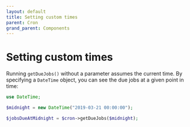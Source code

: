 ```yaml
---
layout: default
title: Setting custom times
parent: Cron
grand_parent: Components
---
```




# Setting custom times

Running `getDueJobs()` without a parameter assumes the current time.
By specifying a `DateTime` object, you can see the due jobs at a given point in time:

```php
use DateTime;

$midnight = new DateTime("2019-03-21 00:00:00");

$jobsDueAtMidnight = $cron->getDueJobs($midnight);
```
